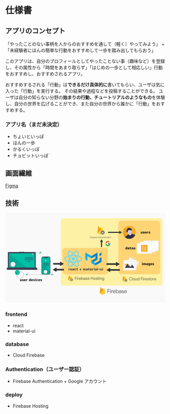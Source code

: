 # 仕様書
## アプリのコンセプト
「やったことのない事柄を人からのおすすめを通して（軽く）やってみよう」 + 「未経験者にほんの簡単な行動をおすすめして一歩を踏み出してもらおう」

このアプリは、自分のプロフィールとしてやったことない事（趣味など）を登録し、その属性から「時間をあまり取らず」「はじめの一歩として相応しい」行動をおすすめし、おすすめされるアプリ。

おすすめするされる「行動」は**できるだけ具体的に**書いてもらい、ユーザは気に入った「行動」を実行する。
その結果や過程などを投稿することができる。
ユーザは自分の知らない分野の**始まりの行動、チュートリアルのようなもの**を体験し、自分の世界を広げることができ、また自分の世界から誰かに「行動」をおすすめする。

### アプリ名（まだ未決定）
- ちょいといっぽ
- ほんの一歩
- かるくいっぽ
- チョビットいっぽ

## 画面繊維
[Figma](https://www.figma.com/file/rvQ8Gh5RKixeuJxIh8BsHo/%E3%83%97%E3%83%AC%E3%83%A4%E3%83%95Hack-U-team1?node-id=60%3A277)

## 技術
![使用予定技術の概要](./images/technique.jpg)

### frontend
- react
- material-ui

### database
- Cloud Firebase

### Authentication（ユーザー認証）
- Firebase Authentication + Google アカウント

### deploy
- Firebase Hosting
